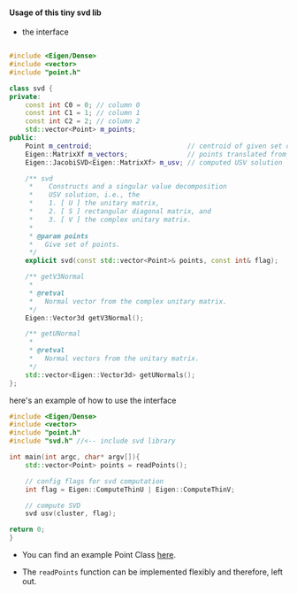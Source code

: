 #### Usage of this tiny svd lib

*   the interface

```cpp

#include <Eigen/Dense>
#include <vector>
#include "point.h"

class svd {
private:
    const int C0 = 0; // column 0
    const int C1 = 1; // column 1
    const int C2 = 2; // column 2
    std::vector<Point> m_points;
public:
    Point m_centroid;                        // centroid of given set of points
    Eigen::MatrixXf m_vectors;               // points translated from centroid
    Eigen::JacobiSVD<Eigen::MatrixXf> m_usv; // computed USV solution

    /** svd
     *    Constructs and a singular value decomposition
     *    USV solution, i.e., the
     *    1. [ U ] the unitary matrix,
     *    2. [ S ] rectangular diagonal matrix, and
     *    3. [ V ] the complex unitary matrix.
     *
     * @param points
     *   Give set of points.
     */
    explicit svd(const std::vector<Point>& points, const int& flag);

    /** getV3Normal
     *
     * @retval
     *   Normal vector from the complex unitary matrix.
     */
    Eigen::Vector3d getV3Normal();

    /** getUNormal
     *
     * @retval
     *   Normal vectors from the unitary matrix.
     */
    std::vector<Eigen::Vector3d> getUNormals();
};

```

here's an example of how to use the interface

```cpp
#include <Eigen/Dense>
#include <vector>
#include "point.h"
#include "svd.h" //<-- include svd library

int main(int argc, char* argv[]){
    std::vector<Point> points = readPoints();

    // config flags for svd computation
    int flag = Eigen::ComputeThinU | Eigen::ComputeThinV;

    // compute SVD
    svd usv(cluster, flag);

return 0;
}
```

*   You can find an example Point Class [here](https://github.com/edisonslightbulbs/point).

*   The `readPoints` function can be implemented flexibly and therefore, left out.


